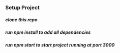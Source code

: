 ### Setup Project
##### clone this repo
##### run npm install to add all dependencies
##### run npm start to start project running at port 3000

